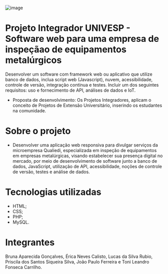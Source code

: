 ![image](https://github.com/user-attachments/assets/941a40bd-05dc-4b82-83b8-9321b3826be3)

# Projeto Integrador UNIVESP - Software web para uma empresa de inspeçãao de equipamentos metalúrgicos 
Desenvolver um software com framework web ou aplicativo que utilize banco de dados, inclua script web (Javascript), nuvem, acessibilidade, controle de versão, integração contínua e testes. Incluir um dos seguintes requisitos: uso e fornecimento de API, análises de dados e IoT.
- Proposta de desenvolvimento: Os Projetos Integradores, aplicam o conceito de Projetos de Extensão Universitário, inserindo os estudantes na comunidade.

# Sobre o projeto
- Desenvolver uma aplicação web responsiva para divulgar serviços da microempresa Qualiedi, especializada em inspeção de equipamentos em empresas metalúrgicas, visando estabelecer sua presença digital no mercado, por meio de desenvolvimento de software junto a banco de dados, JavaScript, utilização de API, acessibilidade, noções de controle de versão, testes e análise de dados.

# Tecnologias utilizadas
- HTML;
- CSS;
- PHP;
- MySQL.

# Integrantes 
Bruna Aparecida Gonçalves, Érica Neves Calisto, Lucas da Silva Rubio, Priscila dos Santos Siqueira Silva, João Paulo Ferreira e Toni Leandro Fonseca Carrilho.
